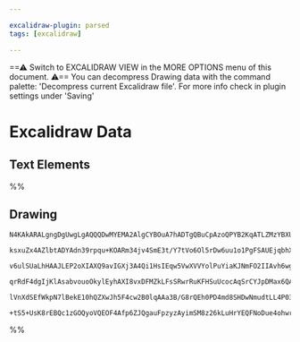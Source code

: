 ```yaml
---

excalidraw-plugin: parsed
tags: [excalidraw]

---
```

==⚠  Switch to EXCALIDRAW VIEW in the MORE OPTIONS menu of this document. ⚠== You can decompress Drawing data with the command palette: 'Decompress current Excalidraw file'. For more info check in plugin settings under 'Saving'


# Excalidraw Data

## Text Elements
%%
## Drawing
```compressed-json
N4KAkARALgngDgUwgLgAQQQDwMYEMA2AlgCYBOuA7hADTgQBuCpAzoQPYB2KqATLZMzYBXUtiRoIACyhQ4zZAHoFAc0JRJQgEYA6bGwC2CgF7N6hbEcK4OCtptbErHALRY8RMpWdx8Q1TdIEfARcZgRmBShcZQUebQBObR4aOiCEfQQOKGZuAG1wMFAwYogSbggAWQBxAA4AEQBrAH0agBZMAFYABgAJGoBNfAA5DoBFIlIU4shYRHLA7CiOZWCp

ksxuZx4AZlbtADYAdn39rpqu+KOARm34jv4SmE3t/Y7tVo6Ol5rDw6uu1o1PgFSAUEjqbhXDqJQ6tU7xbaHe4gqQIQjKaSQjr7d6teI8K4/ZHTCDWFbiVBdB4CKCkNgNBAAYTY+DYkwkAGIrghudy1pBNLhsA1lHShBxiMzWez0LTrMw4LhAll+RAAGaEfD4ADKsFWEkEHlVzFp9IQAHVwZJuMCSSa6QzdTB9ehDWVqRAxRiOOEcmgrh62IrsGon

v6ulSUaLhHAAJLEP2oXIAXQ9avIGXj3A4Qi1HsIEqw5VwXVVYolPuYiaKJNmFO2IIAvh6wghiJCPvt4mdEdsPYwWOwuGg4f2mKxOENOGJuPsoYcaldXvF88w6mkoG3uLShAgPZphBKAKLBDJZRM5vMooRwYi4Tft/2wnj7c5dRE7SMkogcBrZ3P4B6rLCluaBqgQYQFI24CpnQuBwHAur3hSNbQJI6QUhARAYlAawMIQCAUAAQkKIrlpKLJsuUHJ

qrRdF4dgIjKlAsabvouoOkylEyhAXI8vxDFMZkLFsSRwrRuKFHSuUcocAqSrCYJpDMax6QAGKajqeqYW67YPBAjHKcJqnsaaDKWsQEJoLakCGSpbEcWaTouhAulKfZ6QAErCN6vqQvpdnGWxADywahpCEYBUJWQmWpnBQGpuD6JqYaoMStnRSJ6nxdqhBGBSPBfhlRkxWxAAqWBQAAgthw7oMEaq4VFJVZaZSrVcpbAUOhuCPqgl6AQUBmZSZR4S

lVnXdSEfWkpN7lBekE10hQZXwJh5F4cw2B0lqAAa3B/G8rQEh0PD4md8SHDwNmudtLL4P03CfHEC41B0Vx3B0NSnFcrT6UYbAGNwNaQPQBC7pC2hdFcH37A2xTNkNgWlV5h7EJWiaemjeGiiQuX5TaRUQLjxC6ggcBPfpJMVGwxAIGNuCaMEfXgfgYRU6QJBSlRaAgxAREsjNpDKIKAAUBKHNQvBXJL0uy102gdAAlKqnkIMouZKvMIu4OL2xUrw

+tS5+UsK8rEBQc1zGOQyoVQEOF4Afp6ZJQgauFpzyzAyimSM8z26kLuHrYEQFNoDue4ohwrsB0HKLCFAP4UhHltDXYABWCCLMw2rR3ANN0wzTOgagrPs0NQr24wZWA/g3u1mt5RhMEixDqqjEmgYq1zGgA1AWwIEsxBkffqE1Wt9Xtf/lqUHgIjkAasE1bQY2QA=
```
%%